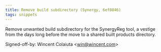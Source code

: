 ```yaml
---
title: Remove build subdirectory (Synergy, 6ef0846)
tags: snippets
---
```


Remove unwanted build subdirectory for the SynergyReg tool, a vestige from the days long before the move to a shared built products directory.

Signed-off-by: Wincent Colaiuta &lt;win@wincent.com&gt;
